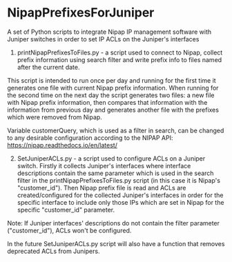 # NipapPrefixesForJuniper
A set of Python scripts to integrate Nipap IP management software with Juniper switches in order to set IP ACLs on the Juniper's interfaces

1. printNipapPrefixesToFiles.py - a script used to connect to Nipap, collect prefix information using search filter and write prefix info to files named after the current date.

This script is intended to run once per day and running for the first time it generates one file with current Nipap prefix information. When running for the second time on the next day the script generates two files: a new file with Nipap prefix information, then compares that information with the information from previous day and generates another file with the prefixes which were removed from Nipap.

Variable customerQuery, which is used as a filter in search, can be changed to any desirable configuration according to the NIPAP API: https://nipap.readthedocs.io/en/latest/

2. SetJuniperACLs.py - a script used to configure ACLs on a Juniper switch. Firstly it collects Juniper's interfaces where interface descriptions contain the same parameter which is used in the search filter in the printNipapPrefixesToFiles.py script (in this case it is Nipap's "customer_id"). Then Nipap prefix file is read and ACLs are created/configured for the collected Juniper's interfaces in order for the specific interface to include only those IPs which are set in Nipap for the specific "customer_id" parameter. 

Note: If Juniper interfaces' descriptions do not contain the filter parameter ("customer_id"), ACLs won't be configured.

In the future SetJuniperACLs.py script will also have a function that removes deprecated ACLs from Junipers.
